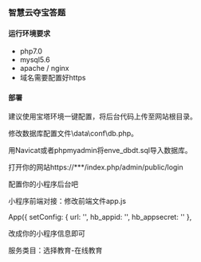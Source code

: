 ### 智慧云夺宝答题

#### 运行环境要求

* php7.0
* mysql5.6
* apache / nginx
* 域名需要配置好https

#### 部署

建议使用宝塔环境一键配置，将后台代码上传至网站根目录。

修改数据库配置文件\data\conf\db.php。

用Navicat或者phpmyadmin将enve_dbdt.sql导入数据库。

打开你的网站https://***/index.php/admin/public/login

配置你的小程序后台吧

小程序前端对接：修改前端文件app.js

App({
  setConfig: {
    url: '',
    hb_appid: '',
    hb_appsecret: ''
  },

改成你的小程序信息即可

服务类目：选择教育-在线教育



